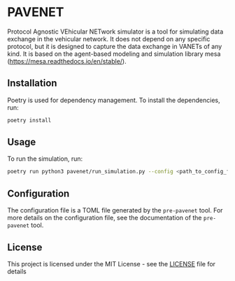 # PAVENET

Protocol Agnostic VEhicular NETwork simulator is a tool for simulating data exchange
in the vehicular network. It does not depend on any specific protocol, but it is
designed to capture the data exchange in VANETs of any kind. It is based on the
agent-based modeling and simulation library
mesa (https://mesa.readthedocs.io/en/stable/).

## Installation

Poetry is used for dependency management. To install the dependencies, run:

```bash
poetry install
```

## Usage

To run the simulation, run:

```bash
poetry run python3 pavenet/run_simulation.py --config <path_to_config_file>
```

## Configuration

The configuration file is a TOML file generated by the `pre-pavenet` tool. For more
details on the configuration file, see the documentation of the `pre-pavenet` tool.

## License

This project is licensed under the MIT License - see the [LICENSE](LICENSE) file for
details
